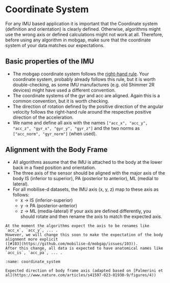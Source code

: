 # Coordinate System

For any IMU based application it is important that the Coordinate system (definition and orientation) is clearly 
defined.
Otherwise, algorithms might use the wrong axis or defined calculations might not work at all.
Therefore, before using any algorithm in mobgap, make sure that the coordinate system of your data matches our 
expectations.

## Basic properties of the IMU

- The mobgap coordinate system follows the [right-hand rule](https://en.wikipedia.org/wiki/Right-hand_rule).
  Your coordinate system, probably already follows this rule, but it is worth double-checking, as some IMU manufactures
  (e.g. old Shimmer 2R devices) might have used a different convention.
- The coordinate systems of the gyr and acc are aligned. Again this is a common convention, but it is worth checking.
- The direction of rotation defined by the positive direction of the angular velocity follows the right-hand rule around
  the respective positive direction of the acceleration.
- We name and define all axis with the names `["acc_x", "acc_y", "acc_z", "gyr_x", "gyr_y", "gyr_z"]` and the two norms
  as `["acc_norm", "gyr_norm"]` (when used).

## Alignment with the Body Frame

- All algorithms assume that the IMU is attached to the body at the lower back in a fixed position and orientation.
- The three axis of the sensor should be aligned with the major axis of the body IS (inferior to superior), PA (posterior
  to anterior), ML (medial to lateral).
- For all mobilise-d datasets, the IMU axis (x, y, z) map to these axis as follows:
    - x -> IS (inferior-superior)
    - y -> PA (posterior-anterior)
    - z -> ML (media-lateral)
  If your axis are defined differently, you should rotate and then rename the axis to match the expected axis.
  
```{warning}
At the moment the algorithms expect the axis to be renames like `acc_x`, `acc_y`, ... .
However, we will change this soon to make the expectation of the body alignment more explicit 
([#103](https://github.com/mobilise-d/mobgap/issues/103)).
After this change, all data is expected to have anatomical names like `acc_is`, `acc_pa`, ... .
```

```{figure} ./images/coordinate_system.png
:name: coordinate_system

Expected direction of body frame axis (adapted based on [Palmerini et al](https://www.nature.com/articles/s41597-023-01930-9/figures/4))
```
